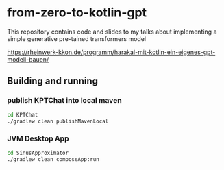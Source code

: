 # from-zero-to-kotlin-gpt

This repository contains code and slides to my talks about implementing a simple generative pre-tained transformers model

https://rheinwerk-kkon.de/programm/harakal-mit-kotlin-ein-eigenes-gpt-modell-bauen/

## Building and running

### publish KPTChat into local maven

```bash
cd KPTChat
./gradlew clean publishMavenLocal
```

### JVM Desktop App

```bash
cd SinusApproximator
./gradlew clean composeApp:run
```

